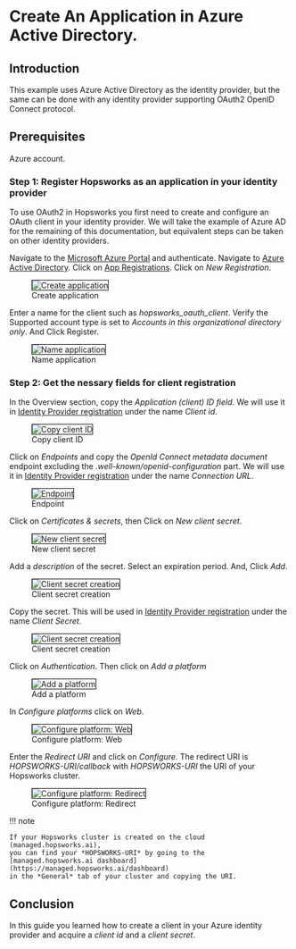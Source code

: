 # Create An Application in Azure Active Directory.

## Introduction
This example uses Azure Active Directory as the identity provider, but the same can be done with any identity provider 
supporting OAuth2 OpenID Connect protocol.

## Prerequisites
Azure account.

### Step 1: Register Hopsworks as an application in your identity provider

To use OAuth2 in Hopsworks you first need to create and configure an OAuth client in your identity provider. We will take the example of Azure AD for the remaining of this documentation, but equivalent steps can be taken on other identity providers.

Navigate to the [Microsoft Azure Portal](https://portal.azure.com) and authenticate. Navigate to [Azure Active Directory](https://portal.azure.com/#blade/Microsoft_AAD_IAM/ActiveDirectoryMenuBlade/Overview). Click on [App Registrations](https://portal.azure.com/#blade/Microsoft_AAD_IAM/ActiveDirectoryMenuBlade/RegisteredApps). Click on *New Registration*.

<p align="center">
  <figure>
    <img style="border: 1px solid #000" src="../../../assets/images/admin/oauth2/sso/create_application.png" alt="Create application">
    <figcaption>Create application</figcaption>
  </figure>
</p>

Enter a name for the client such as *hopsworks_oauth_client*. Verify the Supported account type is set to *Accounts in this organizational directory only*. And Click Register.

<p align="center">
  <figure>
    <img style="border: 1px solid #000" src="../../../assets/images/admin/oauth2/sso/name_application.png" alt="Name application">
    <figcaption>Name application</figcaption>
  </figure>
</p>

### Step 2: Get the nessary fields for client registration
In the Overview section, copy the *Application (client) ID field*. We will use it in 
[Identity Provider registration](../create-client) under the name *Client id*.

<p align="center">
  <figure>
    <img style="border: 1px solid #000" src="../../../assets/images/admin/oauth2/sso/client_id.png" alt="Copy client ID">
    <figcaption>Copy client ID</figcaption>
  </figure>
</p>

Click on *Endpoints* and copy the *OpenId Connect metadata document* endpoint excluding the *.well-known/openid-configuration* part. 
We will use it in [Identity Provider registration](../create-client) under the name *Connection URL*.

<p align="center">
  <figure>
    <img style="border: 1px solid #000" src="../../../assets/images/admin/oauth2/sso/endpoint.png" alt="Endpoint">
    <figcaption>Endpoint</figcaption>
  </figure>
</p>

Click on *Certificates & secrets*, then Click on *New client secret*.

<p align="center">
  <figure>
    <img style="border: 1px solid #000" src="../../../assets/images/admin/oauth2/sso/new_client_secret.png" alt="New client secret">
    <figcaption>New client secret</figcaption>
  </figure>
</p>

Add a *description* of the secret. Select an expiration period. And, Click *Add*.

<p align="center">
  <figure>
    <img style="border: 1px solid #000" src="../../../assets/images/admin/oauth2/sso/new_client_secret_config.png" alt="Client secret creation">
    <figcaption>Client secret creation</figcaption>
  </figure>
</p>

Copy the secret. This will be used in [Identity Provider registration](../create-client) under the name 
*Client Secret*.

<p align="center">
  <figure>
    <img style="border: 1px solid #000" src="../../../assets/images/admin/oauth2/sso/copy_secret.png" alt="Client secret creation">
    <figcaption>Client secret creation</figcaption>
  </figure>
</p>

Click on *Authentication*. Then click on *Add a platform*

<p align="center">
  <figure>
    <img style="border: 1px solid #000" src="../../../assets/images/admin/oauth2/sso/add_platform.png" alt="Add a platform">
    <figcaption>Add a platform</figcaption>
  </figure>
</p>

In *Configure platforms* click on *Web*.

<p align="center">
  <figure>
    <img style="border: 1px solid #000" src="../../../assets/images/admin/oauth2/sso/add_platform_web.png" alt="Configure platform: Web">
    <figcaption>Configure platform: Web</figcaption>
  </figure>
</p>

Enter the *Redirect URI* and click on *Configure*. The redirect URI is *HOPSWORKS-URI/callback* with *HOPSWORKS-URI* the URI of your Hopsworks cluster.

<p align="center">
  <figure>
    <img style="border: 1px solid #000" src="../../../assets/images/admin/oauth2/sso/add_platform_redirect.png" alt="Configure platform: Redirect">
    <figcaption>Configure platform: Redirect</figcaption>
  </figure>
</p>

!!! note

    If your Hopsworks cluster is created on the cloud (managed.hopsworks.ai),
    you can find your *HOPSWORKS-URI* by going to the [managed.hopsworks.ai dashboard](https://managed.hopsworks.ai/dashboard) 
    in the *General* tab of your cluster and copying the URI.


## Conclusion
In this guide you learned how to create a client in your Azure identity provider and 
acquire a _client id_ and a _client secret_.